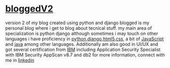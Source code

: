# [bloggedV2](http://frank.pythonanywhere.com/)
version 2 of my blog created using python and django
blogged is my personal blog where i get to blog about tecnical stuff.
my main area of specialization is python django although sometimes i may touch on other languages
i have proficiency in [python](#),[django](),[html5](),[css](), a bit of [JavaScript]() and [java]() among other languages.
Additionally am also good in UI/UX and got several certification from [IBM]( www.ibm.biz/meauniversity) including Application Security Specialist with IBM Security AppScan v8.7 and db2
for more information, connect with me in [linkedin](https://ke.linkedin.com/in/francis-kipchumba-7b0b725a)
